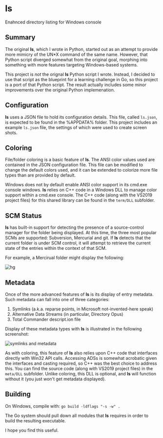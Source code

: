 # ls
Enahnced directory listing for Windows console

## Summary
The original **ls**, which I wrote in Python, started out as an attempt to provide
more mimicry of the UN*X command of the same name.  However, that Python script
diverged somewhat from the original goal, morphing into something with more features
targeting Windows-based systems.

This project is _not_ the orignal **ls** Python script I wrote.  Instead, I decided to
use that script as the blueprint for a learning challenge in Go, so this project
is a port of that Python script.  The result actually includes some minor
improvements over the original Python implemenation.

## Configuration

**ls** uses a JSON file to hold its configuration details.  This file, called
`ls.json`, is expected to be found in the %APPDATA% folder.  This project includes an
example `ls.json` file, the settings of which were used to create screen shots.

## Coloring

File/folder coloring is a basic feature of **ls**.  The ANSI color values used
are contained in the JSON configuration file.  This file can be modified to change
the default colors used, and it can be extended to colorize more file types than
are provided by default.

Windows does not by default enable ANSI color support in its cmd.exe console
windows.  **ls** relies on C++ code in a Windows DLL to manage color support within
a cmd.exe console.  The C++ code (along with the VS2019 project files) for this
shared library can be found in the `term/DLL` subfolder.

## SCM Status

**ls** has built-in support for detecting the presence of a source-control manager
for the folder being displayed.  At this time, the three most popular SCMs are
supported: Subversion, Mercurial and git.  If **ls** detects that the current folder
is under SCM control, it will attempt to retrieve the current state of the entries
within the context of that SCM.

For example, a Mercirual folder might display the following:

![hg](https://user-images.githubusercontent.com/4536448/109701790-aa517f80-7b50-11eb-83ca-7ba481b1331c.png)

## Metadata

Once of the more advanced features of **ls** is its display of entry metadata.
Such metadata can fall into one of three categories:

1. Symlinks (a.k.a. reparse points, in Microsoft not-invented-here speak)
1. Alternative Data Streams (in particular, Directory Opus)
1. Total Commander descript.ion file

Display of these metadata types with **ls** is illustrated in the following
screenshot:

![symlinks and metadata](https://user-images.githubusercontent.com/4536448/109701816-b3425100-7b50-11eb-8412-893a4094dcfa.png)


As with coloring, this feature of **ls** also relies upon C++ code that
interfaces directly with Win32 API calls.  Accessing ADSs is somewhat
acrobatic given the interfaces and casting required, so C++ was the best
choice to address this.  You can find the source code (along with VS2019
project files) in the `meta/DLL` subfolder.  Unlike coloring, this
DLL is optional, and **ls** will function without it (you just won't get
metadata displayed).

## Building

On Windows, compile with: `go build -ldflags "-s -w" .`

The Go system should pull down all modules that **ls** requires
in order to build the resulting executable.

I hope you find this useful.
